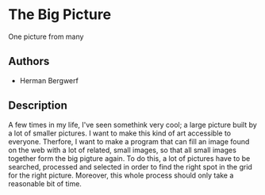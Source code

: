 # The Big Picture
One picture from many

## Authors
- Herman Bergwerf

## Description
A few times in my life, I've seen somethink very cool; a large picture built by a lot of smaller pictures. I want to make this kind of art accessible to everyone. Therfore, I want to make a program that can fill an image found on the web with a lot of related, small images, so that all small images together form the big pigture again. To do this, a lot of pictures have to be searched, processed and selected in order to find the right spot in the grid for the right picture. Moreover, this whole process should only take a reasonable bit of time.
